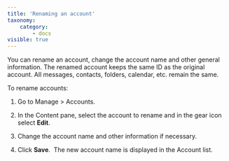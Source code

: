```yaml
---
title: 'Renaming an account'
taxonomy:
    category:
        - docs
visible: true
---
```


You can rename an account, change the account name and other general information. The renamed account keeps the same ID as the original account. All messages, contacts, folders, calendar, etc. remain the same.

To rename accounts:

1.  Go to Manage > Accounts.

2.  In the Content pane, select the account to rename and in the gear icon select <span style="font-weight: bold;">Edit</span>.

3.  Change the account name and other information if necessary.

4.  Click <span style="font-weight: bold;">Save</span>.  The new account name is displayed in the Account list.